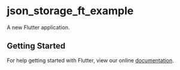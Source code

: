 # json_storage_ft_example

A new Flutter application.

## Getting Started

For help getting started with Flutter, view our online
[documentation](https://flutter.io/).
